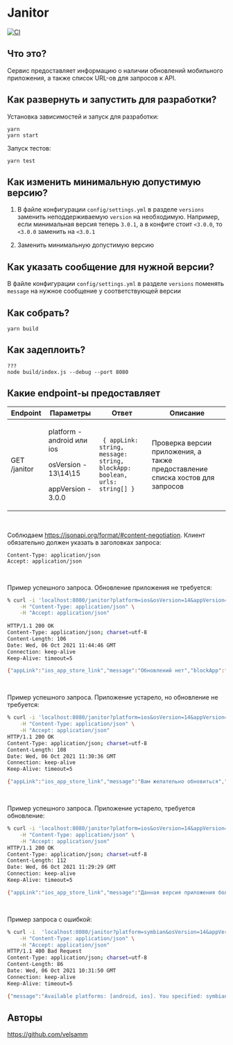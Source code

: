 # Janitor

[![CI](https://github.com/bitzlato/janitor/actions/workflows/main.yml/badge.svg?branch=master)](https://github.com/bitzlato/janitor/actions/workflows/main.yml)

## Что это?

Сервис предоставляет информацию о наличии обновлений мобильного приложения,
а также список URL-ов для запросов к API.

## Как развернуть и запустить для разработки?

Установка зависимостей и запуск для разработки:

    yarn
    yarn start

Запуск тестов:

    yarn test

## Как изменить минимальную допустимую версию?

1) В файле конфигурации ``config/settings.yml`` в разделе ``versions`` заменить неподдерживаемую
   ``version`` на необходимую.
   Например, если минимальная версия теперь ``3.0.1``, а в конфиге стоит ``<3.0.0``, то ``<3.0.0`` заменить на ``<3.0.1``
   
1) Заменить минимальную допустимую версию

## Как указать сообщение для нужной версии?

В файле конфигурации ``config/settings.yml`` в разделе ``versions`` поменять ``message`` на нужное сообщение
у соответствующей версии

## Как собрать?

    yarn build

## Как задеплоить?

    ???
    node build/index.js --debug --port 8080

## Какие endpoint-ы предоставляет

| Endpoint      |   Параметры      | Ответ   |Описание       |
| ------------- | -----------   | ------------- | --- |
| GET /janitor      | <p>platform  - android или ios</p><p>osVersion - 13\14\15</p><p>appVersion - 3.0.0</p> | `` { appLink: string, message: string, blockApp: boolean, urls: string[] }`` | Проверка версии приложения, а также предоставление списка хостов для запросов |

<br />


Соблюдаем https://jsonapi.org/format/#content-negotiation.
Клиент обязательно должен указать в заголовках запроса:

```
Content-Type: application/json
Accept: application/json
```

<br />

Пример успешного запроса. Обновление приложения не требуется:
```sh
% curl -i 'localhost:8080/janitor?platform=ios&osVersion=14&appVersion=3.0.1' \
    -H "Content-Type: application/json" \
    -H "Accept: application/json"
    
HTTP/1.1 200 OK
Content-Type: application/json; charset=utf-8
Content-Length: 106
Date: Wed, 06 Oct 2021 11:44:46 GMT
Connection: keep-alive
Keep-Alive: timeout=5

{"appLink":"ios_app_store_link","message":"Обновлений нет","blockApp":false,"urls":["https://bitzlato.com/api"]}
```
<br />

Пример успешного запроса. Приложение устарело, но обновление не требуется:
```sh
% curl -i 'localhost:8080/janitor?platform=ios&osVersion=14&appVersion=3.0.0' \
    -H "Content-Type: application/json" \
    -H "Accept: application/json"
HTTP/1.1 200 OK
Content-Type: application/json; charset=utf-8
Content-Length: 108
Date: Wed, 06 Oct 2021 11:30:36 GMT
Connection: keep-alive
Keep-Alive: timeout=5

{"appLink":"ios_app_store_link","message":"Вам желательно обновиться","blockApp":false,"urls":["https://test.com/api"]}%
```
<br />

Пример успешного запроса. Приложение устарело, требуется обновление:
```sh
% curl -i 'localhost:8080/janitor?platform=ios&osVersion=14&appVersion=2.9.9' \
    -H "Content-Type: application/json" \
    -H "Accept: application/json"
HTTP/1.1 200 OK
Content-Type: application/json; charset=utf-8
Content-Length: 112
Date: Wed, 06 Oct 2021 11:29:29 GMT
Connection: keep-alive
Keep-Alive: timeout=5

{"appLink":"ios_app_store_link","message":"Данная версия приложения больше не поддерживается. Вам необходимо обновить приложение","blockApp":true,"urls":["https://test.com/api"]}%
```
<br />

Пример запроса с ошибкой:
```sh
% curl -i  'localhost:8080/janitor?platform=symbian&osVersion=14&appVersion=1.0.0' \
    -H "Content-Type: application/json" \
    -H "Accept: application/json"
HTTP/1.1 400 Bad Request
Content-Type: application/json; charset=utf-8
Content-Length: 86
Date: Wed, 06 Oct 2021 10:31:50 GMT
Connection: keep-alive
Keep-Alive: timeout=5

{"message":"Available platforms: [android, ios]. You specified: symbian","status":400}%
```

## Авторы

https://github.com/velsamm
